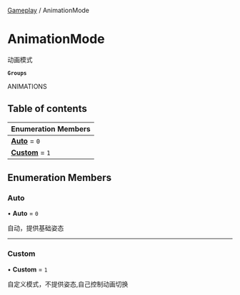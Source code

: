 [Gameplay](../modules/Gameplay.Gameplay.md) / AnimationMode

# AnimationMode <Badge type="tip" text="Enumeration" /> <Score text="AnimationMode" />

动画模式

**`Groups`**

ANIMATIONS

## Table of contents

| Enumeration Members |
| :-----|
| **[Auto](Gameplay.AnimationMode.md#auto)** = ``0`` <br> |
| **[Custom](Gameplay.AnimationMode.md#custom)** = ``1`` <br> |

## Enumeration Members

### Auto <Score text="Auto" /> 

• **Auto** = ``0``

自动，提供基础姿态

___

### Custom <Score text="Custom" /> 

• **Custom** = ``1``

自定义模式，不提供姿态,自己控制动画切换
